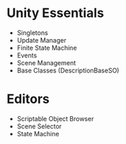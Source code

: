 # Unity Essentials

-   Singletons
-   Update Manager
-   Finite State Machine
-   Events
-   Scene Management
-   Base Classes (DescriptionBaseSO)

# Editors

-   Scriptable Object Browser
-   Scene Selector
-   State Machine
